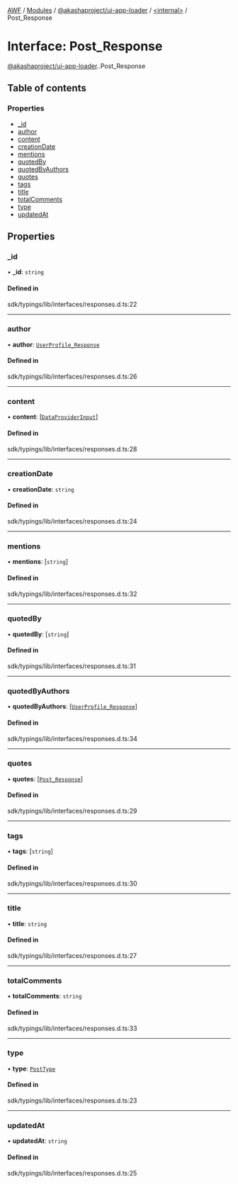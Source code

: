 [AWF](../README.md) / [Modules](../modules.md) / [@akashaproject/ui-app-loader](../modules/akashaproject_ui_app_loader.md) / [<internal\>](../modules/akashaproject_ui_app_loader._internal_.md) / Post\_Response

# Interface: Post\_Response

[@akashaproject/ui-app-loader](../modules/akashaproject_ui_app_loader.md).[<internal>](../modules/akashaproject_ui_app_loader._internal_.md).Post_Response

## Table of contents

### Properties

- [\_id](akashaproject_ui_app_loader._internal_.Post_Response.md#_id)
- [author](akashaproject_ui_app_loader._internal_.Post_Response.md#author)
- [content](akashaproject_ui_app_loader._internal_.Post_Response.md#content)
- [creationDate](akashaproject_ui_app_loader._internal_.Post_Response.md#creationdate)
- [mentions](akashaproject_ui_app_loader._internal_.Post_Response.md#mentions)
- [quotedBy](akashaproject_ui_app_loader._internal_.Post_Response.md#quotedby)
- [quotedByAuthors](akashaproject_ui_app_loader._internal_.Post_Response.md#quotedbyauthors)
- [quotes](akashaproject_ui_app_loader._internal_.Post_Response.md#quotes)
- [tags](akashaproject_ui_app_loader._internal_.Post_Response.md#tags)
- [title](akashaproject_ui_app_loader._internal_.Post_Response.md#title)
- [totalComments](akashaproject_ui_app_loader._internal_.Post_Response.md#totalcomments)
- [type](akashaproject_ui_app_loader._internal_.Post_Response.md#type)
- [updatedAt](akashaproject_ui_app_loader._internal_.Post_Response.md#updatedat)

## Properties

### \_id

• **\_id**: `string`

#### Defined in

sdk/typings/lib/interfaces/responses.d.ts:22

___

### author

• **author**: [`UserProfile_Response`](akashaproject_ui_app_loader._internal_.UserProfile_Response.md)

#### Defined in

sdk/typings/lib/interfaces/responses.d.ts:26

___

### content

• **content**: [[`DataProviderInput`](akashaproject_ui_app_loader._internal_.DataProviderInput.md)]

#### Defined in

sdk/typings/lib/interfaces/responses.d.ts:28

___

### creationDate

• **creationDate**: `string`

#### Defined in

sdk/typings/lib/interfaces/responses.d.ts:24

___

### mentions

• **mentions**: [`string`]

#### Defined in

sdk/typings/lib/interfaces/responses.d.ts:32

___

### quotedBy

• **quotedBy**: [`string`]

#### Defined in

sdk/typings/lib/interfaces/responses.d.ts:31

___

### quotedByAuthors

• **quotedByAuthors**: [[`UserProfile_Response`](akashaproject_ui_app_loader._internal_.UserProfile_Response.md)]

#### Defined in

sdk/typings/lib/interfaces/responses.d.ts:34

___

### quotes

• **quotes**: [[`Post_Response`](akashaproject_ui_app_loader._internal_.Post_Response.md)]

#### Defined in

sdk/typings/lib/interfaces/responses.d.ts:29

___

### tags

• **tags**: [`string`]

#### Defined in

sdk/typings/lib/interfaces/responses.d.ts:30

___

### title

• **title**: `string`

#### Defined in

sdk/typings/lib/interfaces/responses.d.ts:27

___

### totalComments

• **totalComments**: `string`

#### Defined in

sdk/typings/lib/interfaces/responses.d.ts:33

___

### type

• **type**: [`PostType`](../enums/akashaproject_ui_app_loader._internal_.PostType.md)

#### Defined in

sdk/typings/lib/interfaces/responses.d.ts:23

___

### updatedAt

• **updatedAt**: `string`

#### Defined in

sdk/typings/lib/interfaces/responses.d.ts:25
